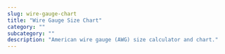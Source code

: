```yaml
---
slug: wire-gauge-chart
title: "Wire Gauge Size Chart"
category: ""
subcategory: ""
description: "American wire gauge (AWG) size calculator and chart."
---
```



